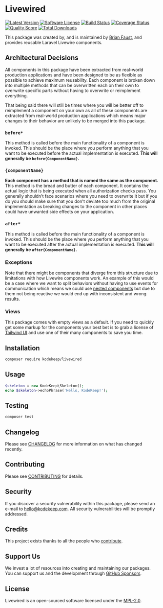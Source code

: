 # Livewired

[![Latest Version](https://badgen.net/packagist/v/kodekeep/livewired)](https://packagist.org/packages/kodekeep/livewired)
[![Software License](https://badgen.net/packagist/license/kodekeep/livewired)](https://packagist.org/packages/kodekeep/livewired)
[![Build Status](https://img.shields.io/github/workflow/status/kodekeep/livewired/run-tests?label=tests)](https://github.com/kodekeep/livewired/actions?query=workflow%3Arun-tests+branch%3Amaster)
[![Coverage Status](https://badgen.net/codeclimate/coverage/kodekeep/livewired)](https://codeclimate.com/github/kodekeep/livewired)
[![Quality Score](https://badgen.net/codeclimate/maintainability/kodekeep/livewired)](https://codeclimate.com/github/kodekeep/livewired)
[![Total Downloads](https://badgen.net/packagist/dt/kodekeep/livewired)](https://packagist.org/packages/kodekeep/livewired)

This package was created by, and is maintained by [Brian Faust](https://github.com/faustbrian), and provides reusable Laravel Livewire components.

## Architectural Decisions

All components in this package have been extracted from real-world production applications and have been designed to be as flexible as possible to achieve maximum reusability. Each component is broken down into multiple methods that can be overwritten each on their own to overwrite specific parts without having to overwrite or reimplement everything.

That being said there will still be times where you will be better off to reimplement a component on your own as all of these components are extracted from real-world production applications which means major changes to their behavior are unlikely to be merged into this package.

### `before*`

This method is called before the main functionality of a component is invoked. This should be the place where you perform anything that you want to be executed before the actual implementation is executed. **This will generally be `before{ComponentName}`.**

### `{componentName}`

**Each component has a method that is named the same as the component.** This method is the bread and butter of each component. It contains the actual logic that is being executed when all authorization checks pass. You generally shouldn't face scenarios where you need to overwrite it but if you do you should make sure that you don't deviate too much from the original implementation as breaking changes to the component in other places could have unwanted side effects on your application.

### `after*`

This method is called before the main functionality of a component is invoked. This should be the place where you perform anything that you want to be executed after the actual implementation is executed. **This will generally be `after{ComponentName}`.**

### Exceptions

Note that there might be components that diverge from this structure due to limitations with how Livewire components work. An example of this would be a case where we want to split behaviors without having to use events for communication which means we could use [nested components](https://laravel-livewire.com/docs/nesting-components/) but due to them not being reactive we would end up with inconsistent and wrong results.

### Views

This package comes with empty views as a default. If you need to quickly get some markup for the components your best bet is to grab a license of [Tailwind UI](https://tailwindui.com/components) and use one of their many components to save you time.

## Installation

```bash
composer require kodekeep/livewired
```

## Usage

``` php
$skeleton = new KodeKeep\Skeleton();
echo $skeleton->echoPhrase('Hello, KodeKeep!');
```

## Testing

``` bash
composer test
```

## Changelog

Please see [CHANGELOG](CHANGELOG.md) for more information on what has changed recently.

## Contributing

Please see [CONTRIBUTING](CONTRIBUTING.md) for details.

## Security

If you discover a security vulnerability within this package, please send an e-mail to hello@kodekeep.com. All security vulnerabilities will be promptly addressed.

## Credits

This project exists thanks to all the people who [contribute](../../contributors).

## Support Us

We invest a lot of resources into creating and maintaining our packages. You can support us and the development through [GitHub Sponsors](https://github.com/sponsors/faustbrian).

## License

Livewired is an open-sourced software licensed under the [MPL-2.0](LICENSE.md).
